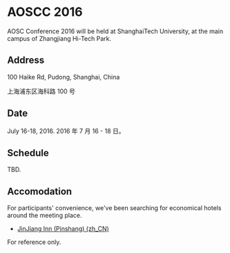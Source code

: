 AOSCC 2016
==========

AOSC Conference 2016 will be held at ShanghaiTech University, at the main campus of Zhangjiang Hi-Tech Park.

Address
-------

100 Haike Rd, Pudong, Shanghai, China

上海浦东区海科路 100 号

Date
----

July 16-18, 2016.
2016 年 7 月 16 - 18 日。

Schedule
--------

TBD.

Accomodation
------------

For participants' convenience, we've been searching for economical hotels around the meeting place.

- [JinJiang Inn (Pinshang) (zh_CN)](http://hotels.ctrip.com/hotel/1838785.html)

For reference only.
